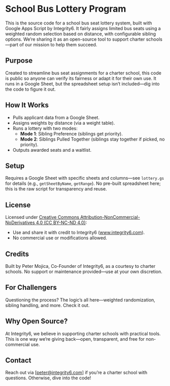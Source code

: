# School Bus Lottery Program

This is the source code for a school bus seat lottery system, built with Google Apps Script by Integrity6. It fairly assigns limited bus seats using a weighted random selection based on distance, with configurable sibling options. We’re sharing it as an open-source tool to support charter schools—part of our mission to help them succeed.

## Purpose
Created to streamline bus seat assignments for a charter school, this code is public so anyone can verify its fairness or adapt it for their own use. It runs in a Google Sheet, but the spreadsheet setup isn’t included—dig into the code to figure it out.

## How It Works
- Pulls applicant data from a Google Sheet.
- Assigns weights by distance (via a weight table).
- Runs a lottery with two modes:
  - **Mode 1**: Sibling Preference (siblings get priority).
  - **Mode 2**: Siblings Pulled Together (siblings stay together if picked, no priority).
- Outputs awarded seats and a waitlist.

## Setup
Requires a Google Sheet with specific sheets and columns—see `lottery.gs` for details (e.g., `getSheetByName`, `getRange`). No pre-built spreadsheet here; this is the raw script for transparency and reuse.

## License
Licensed under [Creative Commons Attribution-NonCommercial-NoDerivatives 4.0 (CC BY-NC-ND 4.0)](https://creativecommons.org/licenses/by-nc-nd/4.0/):
- Use and share it with credit to Integrity6 (www.integrity6.com).
- No commercial use or modifications allowed.

## Credits
Built by Peter Mojica, Co-Founder of Integrity6, as a courtesy to charter schools. No support or maintenance provided—use at your own discretion.

## For Challengers
Questioning the process? The logic’s all here—weighted randomization, sibling handling, and more. Check it out.

## Why Open Source?
At Integrity6, we believe in supporting charter schools with practical tools. This is one way we’re giving back—open, transparent, and free for non-commercial use.

## Contact
Reach out via [peter@integrity6.com] if you’re a charter school with questions. Otherwise, dive into the code!
